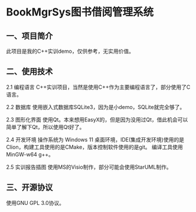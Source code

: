 # BookMgrSys图书借阅管理系统
## 一、项目简介
此项目是我的C++实训demo，仅供参考，无实用价值。

## 二、使用技术
2.1 编程语言
C++实训项目，当然是使用C++作为主要编程语言了，部分使用了C语言。

2.2 数据库
使用嵌入式数据库SQLite3，因为是小demo，SQLite就完全够了。

2.3 图形化界面
使用Qt。本来想用EasyX的，但是因为没用过Qt，借此机会可以简单了解下Qt，所以使用Qt好了。

2.4 开发环境
操作系统为 Windows 11 桌面环境，IDE(集成开发环境)使用的是Clion，构建工具使用的是CMake，版本控制软件使用的是git。
编译工具使用MinGW-w64 g++。

2.5 实训报告插图
使用MS的Visio制作，部分可能会使用StarUML制作。

## 三、开源协议
使用GNU GPL 3.0协议。
